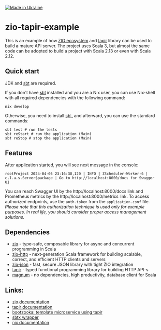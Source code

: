 [![Made in Ukraine](https://img.shields.io/badge/made_in-Ukraine-ffd700.svg?labelColor=0057b7)](https://stand-with-ukraine.pp.ua)

zio-tapir-example
===

This is an example of how [ZIO ecosystem](https://zio.dev/ecosystem/) and [tapir](https://tapir.softwaremill.com/) library can be used to build a mature API server. The project uses Scala 3, but almost the same code can be adopted to build a project with Scala 2.13 or even with Scala 2.12.

## Quick start

JDK and [sbt](https://www.scala-sbt.org) are required.

If you don't have [sbt](https://www.scala-sbt.org) installed and you are a Nix user, you can use Nix-shell with all required dependencies with the following command:

```shell
nix develop
```

Otherwise, you need to install [sbt](https://www.scala-sbt.org), and afterward, you can use the standard commands:

```shell
sbt test # run the tests
sbt reStart # run the application (Main)
sbt reStop # stop the application (Main)
```

## Features

After application started, you will see next message in the console:
```shell
rootProject 2024-04-05 23:16:38,120 | INFO | ZScheduler-Worker-6 | c.l.a.s.Server$package | Go to http://localhost:8000/docs for Swagger UI
```

You can reach Swagger UI by the http://localhost:8000/docs link and Prometheus metrics by the http://localhost:8000/metrics link.
To access authorized endpoints, use the `auth.token` from the `application.conf` file.
_Please note that this authorization technique is used only for example purposes._
_In real life, you should consider proper access management solutions._

## Dependencies

* [zio](https://github.com/zio) - type-safe, composable library for async and concurrent programming in Scala
* [zio-http](https://github.com/zio/zio-http) - next-generation Scala framework for building scalable, correct, and efficient HTTP clients and servers
* [zio-json](https://github.com/zio/zio-json) - fast, secure JSON library with tight ZIO integration
* [tapir](https://github.com/softwaremill/tapir) - typed functional programming library for building HTTP API-s
* [magnum](https://github.com/AugustNagro/magnum) - no dependencies, high productivity, database client for Scala

## Links:

* [zio documentation](https://zio.dev/overview/getting-started)
* [tapir documentation](https://tapir.softwaremill.com/)
* [bootzooka: template microservice using tapir](https://softwaremill.github.io/bootzooka/)
* [sbtx wrapper](https://github.com/dwijnand/sbt-extras#installation)
* [nix documentation](https://nixos.org/manual/nix/stable/)
